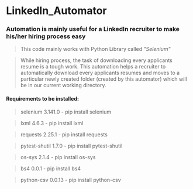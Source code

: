 # LinkedIn_Automator

### Automation is mainly useful for a LinkedIn recruiter to make his/her hiring process easy

> This code mainly works with Python Library called *"Selenium"*

> While hiring process, the task of downloading every applicants resume is a tough work. This automation helps a recruiter to automatically download every applicants resumes and moves to a particular newly created folder (created by this automator) which will be in our current working directory.

#### Requirements to be installed:

> selenium 3.141.0 - pip install selenium

> lxml 4.6.3 - pip install lxml

> requests 2.25.1 - pip install requests

> pytest-shutil 1.7.0 - pip install pytest-shutil

> os-sys 2.1.4 - pip install os-sys

> bs4 0.0.1 - pip install bs4

> python-csv 0.0.13 - pip install python-csv




